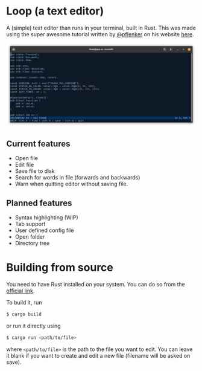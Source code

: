 # Loop (a text editor)

A (simple) text editor than runs in your terminal, built in Rust. This was made using the super awesome
tutorial written by [@pflenker](https://github.com/pflenker) on his website [here](https://www.philippflenker.com/hecto/).

![Loop Editor Screenshot](images/screenshot.png)

## Current features

* Open file
* Edit file
* Save file to disk
* Search for words in file (forwards and backwards)
* Warn when quitting editor without saving file.

## Planned features

* Syntax highlighting (WIP)
* Tab support
* User defined config file
* Open folder
* Directory tree

# Building from source

You need to have Rust installed on your system. You can do so from the
[official link](https://www.rust-lang.org/tools/install).

To build it, run 

```bash
$ cargo build
```

or run it directly using 

```bash
$ cargo run <path/to/file>
```

where `<path/to/file>` is the path to the file you want to edit. You can leave it blank if you want to create and edit a new file (filename will be
asked on save).